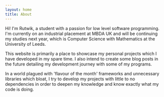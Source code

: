 ```yaml
---
layout: home
title: About
---
```


Hi! I'm Rutwik, a student with a passion for low level software programming. I'm currently on an industrial placement at MBDA UK and will be continuing my studies next year, which is Computer Science with Mathematics at the University of Leeds.

This website is primarily a place to showcase my personal projects which I have developed in my spare time. I also intend to create some blog posts in the future detailing my development journey with some of my programs.

In a world plagued with 'flavour of the month' frameworks and unnecessary libraries which bloat, I try to develop my projects with little to no dependencies in order to deepen my knowledge and know exactly what my code is doing.
